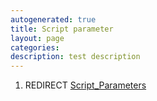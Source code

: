 ```yaml
---
autogenerated: true
title: Script parameter
layout: page
categories: 
description: test description
---
```


1.  REDIRECT [Script\_Parameters](Script_Parameters)

